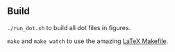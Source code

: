 
## Build

`./run_dot.sh` to build all dot files in figures.

`make` and `make watch` to use the amazing [LaTeX
Makefile](https://github.com/tueda/makefile4latex/wiki).

